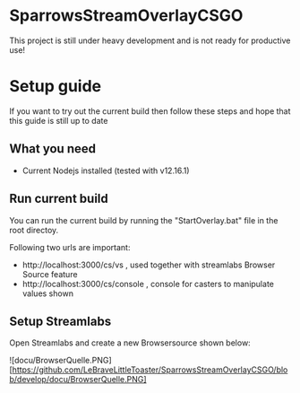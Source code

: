 # SparrowsStreamOverlayCSGO

This project is still under heavy development and is not ready for productive use!


# Setup guide

If you want to try out the current build then follow these steps and hope that this guide is still up to date

## What you need

- Current Nodejs installed (tested with v12.16.1)

## Run current build

You can run the current build by running the "StartOverlay.bat" file in the root directoy.

Following two urls are important:

- http://localhost:3000/cs/vs , used together with streamlabs Browser Source feature
- http://localhost:3000/cs/console , console for casters to manipulate values shown

## Setup Streamlabs

Open Streamlabs and create a new Browsersource shown below:

![docu/BrowserQuelle.PNG][https://github.com/LeBraveLittleToaster/SparrowsStreamOverlayCSGO/blob/develop/docu/BrowserQuelle.PNG]